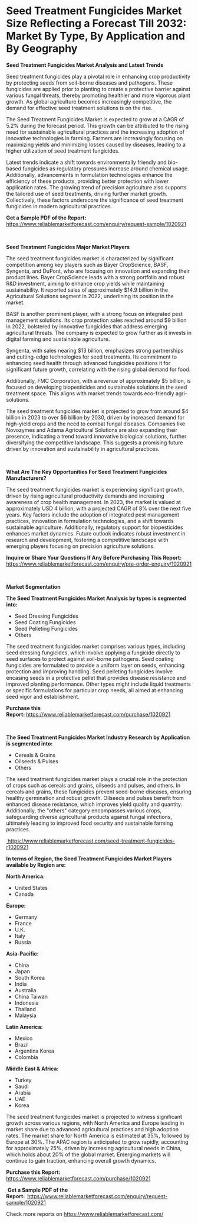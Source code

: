 <p><h1>Seed Treatment Fungicides Market Size Reflecting a Forecast Till 2032: Market By Type, By Application and By Geography</h1></p><p><strong>Seed Treatment Fungicides Market Analysis and Latest Trends</strong></p>
<p><p>Seed treatment fungicides play a pivotal role in enhancing crop productivity by protecting seeds from soil-borne diseases and pathogens. These fungicides are applied prior to planting to create a protective barrier against various fungal threats, thereby promoting healthier and more vigorous plant growth. As global agriculture becomes increasingly competitive, the demand for effective seed treatment solutions is on the rise.</p><p>The Seed Treatment Fungicides Market is expected to grow at a CAGR of 5.2% during the forecast period. This growth can be attributed to the rising need for sustainable agricultural practices and the increasing adoption of innovative technologies in farming. Farmers are increasingly focusing on maximizing yields and minimizing losses caused by diseases, leading to a higher utilization of seed treatment fungicides.</p><p>Latest trends indicate a shift towards environmentally friendly and bio-based fungicides as regulatory pressures increase around chemical usage. Additionally, advancements in formulation technologies enhance the efficiency of these products, providing better protection with lower application rates. The growing trend of precision agriculture also supports the tailored use of seed treatments, driving further market growth. Collectively, these factors underscore the significance of seed treatment fungicides in modern agricultural practices.</p></p>
<p><strong>Get a Sample PDF of the Report:&nbsp;</strong> <a href="https://www.reliablemarketforecast.com/enquiry/request-sample/1020921?utm_campaign=3310&utm_medium=2&utm_source=Github&utm_content=ia&utm_term=30032025&utm_id=seed-treatment-fungicides">https://www.reliablemarketforecast.com/enquiry/request-sample/1020921</a></p>
<p>&nbsp;</p>
<p><strong>Seed Treatment Fungicides Major Market Players</strong></p>
<p><p>The seed treatment fungicides market is characterized by significant competition among key players such as Bayer CropScience, BASF, Syngenta, and DuPont, who are focusing on innovation and expanding their product lines. Bayer CropScience leads with a strong portfolio and robust R&D investment, aiming to enhance crop yields while maintaining sustainability. It reported sales of approximately $14.9 billion in the Agricultural Solutions segment in 2022, underlining its position in the market.</p><p>BASF is another prominent player, with a strong focus on integrated pest management solutions. Its crop protection sales reached around $9 billion in 2022, bolstered by innovative fungicides that address emerging agricultural threats. The company is expected to grow further as it invests in digital farming and sustainable agriculture.</p><p>Syngenta, with sales nearing $13 billion, emphasizes strong partnerships and cutting-edge technologies for seed treatments. Its commitment to enhancing seed health through advanced fungicides positions it for significant future growth, correlating with the rising global demand for food.</p><p>Additionally, FMC Corporation, with a revenue of approximately $5 billion, is focused on developing biopesticides and sustainable solutions in the seed treatment space. This aligns with market trends towards eco-friendly agri-solutions. </p><p>The seed treatment fungicides market is projected to grow from around $4 billion in 2023 to over $6 billion by 2030, driven by increased demand for high-yield crops and the need to combat fungal diseases. Companies like Novozymes and Adama Agricultural Solutions are also expanding their presence, indicating a trend toward innovative biological solutions, further diversifying the competitive landscape. This suggests a promising future driven by innovation and sustainability in agricultural practices.</p></p>
<p>&nbsp;</p>
<p><strong>What Are The Key Opportunities For Seed Treatment Fungicides Manufacturers?</strong></p>
<p><p>The seed treatment fungicides market is experiencing significant growth, driven by rising agricultural productivity demands and increasing awareness of crop health management. In 2023, the market is valued at approximately USD 4 billion, with a projected CAGR of 8% over the next five years. Key factors include the adoption of integrated pest management practices, innovation in formulation technologies, and a shift towards sustainable agriculture. Additionally, regulatory support for biopesticides enhances market dynamics. Future outlook indicates robust investment in research and development, fostering a competitive landscape with emerging players focusing on precision agriculture solutions.</p></p>
<p><strong>Inquire or Share Your Questions If Any Before Purchasing This Report:</strong> <a href="https://www.reliablemarketforecast.com/enquiry/pre-order-enquiry/1020921?utm_campaign=3310&utm_medium=2&utm_source=Github&utm_content=ia&utm_term=30032025&utm_id=seed-treatment-fungicides">https://www.reliablemarketforecast.com/enquiry/pre-order-enquiry/1020921</a></p>
<p>&nbsp;</p>
<p><strong>Market Segmentation</strong></p>
<p><strong>The Seed Treatment Fungicides Market Analysis by types is segmented into:</strong></p>
<p><ul><li>Seed Dressing Fungicides</li><li>Seed Coating Fungicides</li><li>Seed Pelleting Fungicides</li><li>Others</li></ul></p>
<p><p>The seed treatment fungicides market comprises various types, including seed dressing fungicides, which involve applying a fungicide directly to seed surfaces to protect against soil-borne pathogens. Seed coating fungicides are formulated to provide a uniform layer on seeds, enhancing protection and improving handling. Seed pelleting fungicides involve encasing seeds in a protective pellet that provides disease resistance and improved planting performance. Other types might include liquid treatments or specific formulations for particular crop needs, all aimed at enhancing seed vigor and establishment.</p></p>
<p><strong>Purchase this Report:&nbsp;</strong><a href="https://www.reliablemarketforecast.com/purchase/1020921?utm_campaign=3310&utm_medium=2&utm_source=Github&utm_content=ia&utm_term=30032025&utm_id=seed-treatment-fungicides">https://www.reliablemarketforecast.com/purchase/1020921</a></p>
<p>&nbsp;</p>
<p><strong>The Seed Treatment Fungicides Market Industry Research by Application is segmented into:</strong></p>
<p><ul><li>Cereals & Grains</li><li>Oilseeds & Pulses</li><li>Others</li></ul></p>
<p><p>The seed treatment fungicides market plays a crucial role in the protection of crops such as cereals and grains, oilseeds and pulses, and others. In cereals and grains, these fungicides prevent seed-borne diseases, ensuring healthy germination and robust growth. Oilseeds and pulses benefit from enhanced disease resistance, which improves yield quality and quantity. Additionally, the "others" category encompasses various crops, safeguarding diverse agricultural products against fungal infections, ultimately leading to improved food security and sustainable farming practices.</p></p>
<p><a href="https://www.reliablemarketforecast.com/seed-treatment-fungicides-r1020921?utm_campaign=3310&utm_medium=2&utm_source=Github&utm_content=ia&utm_term=30032025&utm_id=seed-treatment-fungicides">&nbsp;https://www.reliablemarketforecast.com/seed-treatment-fungicides-r1020921</a></p>
<p><strong>In terms of Region, the Seed Treatment Fungicides Market Players available by Region are:</strong></p>
<p>
    <p> <strong> North America: </strong>
        <ul>
            <li>United States</li>
            <li>Canada</li>
        </ul>
        </p> 
    <p> <strong> Europe: </strong>
        <ul>
            <li>Germany</li>
            <li>France</li>
            <li>U.K.</li>
            <li>Italy</li>
            <li>Russia</li>
        </ul>
        </p> 
    <p> <strong> Asia-Pacific: </strong>
        <ul>
            <li>China</li>
            <li>Japan</li>
            <li>South Korea</li>
            <li>India</li>
            <li>Australia</li>
            <li>China Taiwan</li>
            <li>Indonesia</li>
            <li>Thailand</li>
            <li>Malaysia</li>
        </ul>
        </p> 
    <p> <strong> Latin America: </strong>
        <ul>
            <li>Mexico</li>
            <li>Brazil</li>
            <li>Argentina Korea</li>
            <li>Colombia</li>
        </ul>
        </p> 
    <p> <strong> Middle East & Africa: </strong>
        <ul>
            <li>Turkey</li>
            <li>Saudi</li>
            <li>Arabia</li>
            <li>UAE</li>
            <li>Korea</li>
        </ul>
    </p>
    </p>
<p><p>The seed treatment fungicides market is projected to witness significant growth across various regions, with North America and Europe leading in market share due to advanced agricultural practices and high adoption rates. The market share for North America is estimated at 35%, followed by Europe at 30%. The APAC region is anticipated to grow rapidly, accounting for approximately 25%, driven by increasing agricultural needs in China, which holds about 20% of the global market. Emerging markets will continue to gain traction, enhancing overall growth dynamics.</p></p>
<p><strong>Purchase this Report: </strong><a href="https://www.reliablemarketforecast.com/purchase/1020921?utm_campaign=3310&utm_medium=2&utm_source=Github&utm_content=ia&utm_term=30032025&utm_id=seed-treatment-fungicides">https://www.reliablemarketforecast.com/purchase/1020921</a></p>
<p>&nbsp;<strong>Get a Sample PDF of the Report:&nbsp;&nbsp;</strong><a href="https://www.reliablemarketforecast.com/enquiry/request-sample/1020921?utm_campaign=3310&utm_medium=2&utm_source=Github&utm_content=ia&utm_term=30032025&utm_id=seed-treatment-fungicides">https://www.reliablemarketforecast.com/enquiry/request-sample/1020921</a></p>
<p><strong></strong></p>
<p>Check more reports on <a href="https://www.reliablemarketforecast.com/?utm_campaign=3310&utm_medium=2&utm_source=Github&utm_content=ia&utm_term=30032025&utm_id=seed-treatment-fungicides">https://www.reliablemarketforecast.com/</a></p>